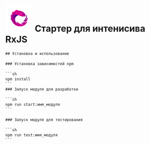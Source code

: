 # <img src="assets/images/rxjs.png" alt="RxJS Logo" width="86" height="86"> Cтартер для интенисива RxJS

    ## Установка и использование

    ### Установка зависимостей npm

    ```sh
    npm install
    ```
    ### Запуск модуля для разработки

    ```sh
    npm run start:имя_модуля
    ```

    ### Запуск модуля для тестирования

    ```sh
    npm run test:имя_модуля
    ```

